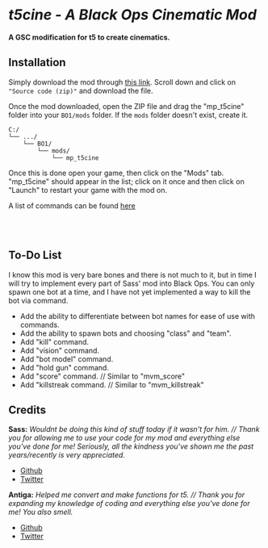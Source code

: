 # *t5cine - A Black Ops Cinematic Mod*


**A GSC modification for t5 to create cinematics.**

## Installation

Simply download the mod through [this link]([https://github.com/4GlVE/t5cine/releases/latest]). Scroll down and click on `"Source code (zip)"` and download the file.

Once the mod downloaded, open the ZIP file and drag the "mp_t5cine" folder into your `BO1/mods` folder. If the `mods` folder doesn't exist, create it.

```text
C:/
└── .../
    └── BO1/
        └── mods/
            └── mp_t5cine
```

Once this is done open your game, then click on the "Mods" tab. "mp_t5cine" should appear in the list; click on it once and then click on "Launch" to restart your game with the mod on.

A list of commands can be found [here](https://github.com/4GlVE/t5cine/blob/main/commands.md)

<br/><br/>
## To-Do List
I know this mod is very bare bones and there is not much to it, but in time I will try to implement every part of Sass' mod into Black Ops.
You can only spawn one bot at a time, and I have not yet implemented a way to kill the bot via command.
* Add the ability to differentiate between bot names for ease of use with commands.
* Add the ability to spawn bots and choosing "class" and "team".
* Add "kill" command.
* Add "vision" command.
* Add "bot model" command.
* Add "hold gun" command.
* Add "score" command. // Similar to "mvm_score"
* Add "killstreak command. // Similar to "mvm_killstreak"

## Credits
**Sass:** *Wouldnt be doing this kind of stuff today if it wasn't for him. // Thank you for allowing me to use your code for my mod and everything else you've done for me! Seriously, all the kindness you've shown me the past years/recently is very appreciated.*
* [Github](https://github.com/sortileges/iw4cine)
* [Twitter](https://twitter.com/sasseries)

**Antiga:** *Helped me convert and make functions for t5. // Thank you for expanding my knowledge of coding and everything else you've done for me! You also smell.*
* [Github](https://github.com/mprust)
* [Twitter](https://twitter.com/mp_rust)
